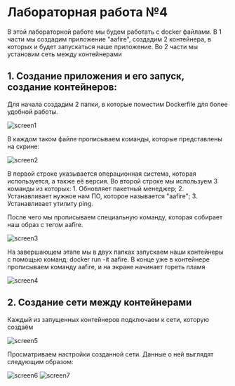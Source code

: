 # Лабораторная работа №4
В этой лабораторной работе мы будем работать с docker файлами. 
В 1 части мы создадим приложение "aafire", создадим 2 контейнера, в которых и будет запускаться наше приложение.
Во 2 части мы установим сеть между контейнерами

## 1. Создание приложения и его запуск, создание контейнеров:
Для начала создадим 2 папки, в которые поместим Dockerfile для более удобной работы.

![screen1](https://github.com/Alexis416/Informatics/blob/main/Lab-4/1.png)

В каждом таком файле прописываем команды, которые представлены на скрине:

![screen2](https://github.com/Alexis416/Informatics/blob/main/Lab-4/2.png)

В первой строке указывается операционная система, которая используется, а также её версия.
Во второй строке мы используем 3 команды из которых: 1. Обновляет пакетный менеджер; 2. Устанавливает нужное нам ПО, которое называется "aafire";
3. Устанавливает утилиту ping.

После чего мы прописываем специальную команду, которая собирает наш образ с тегом aafire.

![screen3](https://github.com/Alexis416/Informatics/blob/main/Lab-4/3.png)

На завершающем этапе мы в двух папках запускаем наши контейнеры с помощью команд: docker run -it aafire. 
В конце уже в контейнере прописываем команду aafire, и на экране начинает гореть пламя

![screen4](https://github.com/Alexis416/Informatics/blob/main/Lab-4/4.png)

## 2. Создание сети между контейнерами
Каждый из запущенных контейнеров подключаем к сети, которую создаём

![screen5](https://github.com/Alexis416/Informatics/blob/main/Lab-4/5.png)

Просматриваем настройки созданной сети. Данные о ней выглядят следующим образом:

![screen6](https://github.com/Alexis416/Informatics/blob/main/Lab-4/6(1).png)
![screen7](https://github.com/Alexis416/Informatics/blob/main/Lab-4/7.png)

